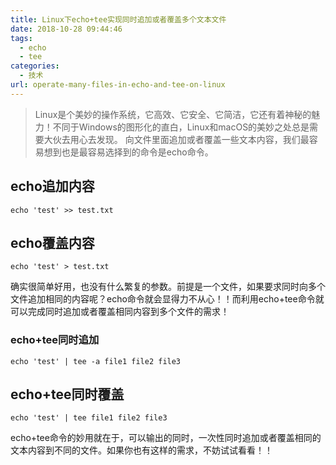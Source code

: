 ```yaml
---
title: Linux下echo+tee实现同时追加或者覆盖多个文本文件
date: 2018-10-28 09:44:46
tags: 
  - echo
  - tee
categories:
  - 技术
url: operate-many-files-in-echo-and-tee-on-linux
---
```


> Linux是个美妙的操作系统，它高效、它安全、它简洁，它还有着神秘的魅力！不同于Windows的图形化的直白，Linux和macOS的美妙之处总是需要大伙去用心去发现。
向文件里面追加或者覆盖一些文本内容，我们最容易想到也是最容易选择到的命令是echo命令。

 ## echo追加内容

```
echo 'test' >> test.txt
```


 ## echo覆盖内容

```
echo 'test' > test.txt
```

确实很简单好用，也没有什么繁复的参数。前提是一个文件，如果要求同时向多个文件追加相同的内容呢？echo命令就会显得力不从心！！而利用echo+tee命令就可以完成同时追加或者覆盖相同内容到多个文件的需求！

### echo+tee同时追加

```
echo 'test' | tee -a file1 file2 file3
```


## echo+tee同时覆盖

```
echo 'test' | tee file1 file2 file3
```


echo+tee命令的妙用就在于，可以输出的同时，一次性同时追加或者覆盖相同的文本内容到不同的文件。如果你也有这样的需求，不妨试试看看！！